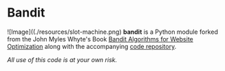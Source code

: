 Bandit
====================
![Image]((./resources/slot-machine.png)
**bandit** is a Python module forked from the John Myles Whyte's Book [Bandit Algorithms for Website Optimization](https://www.oreilly.com/library/view/bandit-algorithms-for/9781449341565/) along with the accompanying [code repository](https://github.com/johnmyleswhite/BanditsBook).

*All use of this code is at your own risk.*

